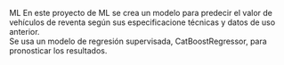 ML
En este proyecto de ML se crea un modelo para predecir el valor de vehículos de reventa según sus especificacione técnicas y datos de uso anterior.  
Se usa un modelo de regresión supervisada, CatBoostRegressor, para pronosticar los resultados.
